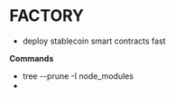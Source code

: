 # FACTORY 



- deploy stablecoin smart contracts fast



**Commands**
- tree --prune -I node_modules
- 
